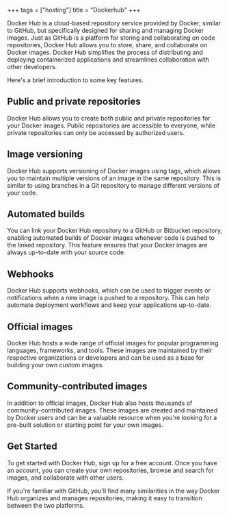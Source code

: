 +++
tags = ["hosting"]
title = "Dockerhub"
+++

Docker Hub is a cloud-based repository service provided by Docker, 
similar to GitHub, but specifically designed for sharing and managing 
Docker images. Just as GitHub is a platform for storing and collaborating 
on code repositories, Docker Hub allows you to store, share, and 
collaborate on Docker images. Docker Hub simplifies the process of 
distributing and deploying containerized applications and streamlines
 collaboration with other developers.

Here's a brief introduction to some key features.

## Public and private repositories

Docker Hub allows you to create both public and private repositories for your Docker images. Public repositories are accessible to everyone, while private repositories can only be accessed by authorized users.

## Image versioning

Docker Hub supports versioning of Docker images using tags, which allows you to maintain multiple versions of an image in the same repository. This is similar to using branches in a Git repository to manage different versions of your code.

## Automated builds

You can link your Docker Hub repository to a GitHub or Bitbucket repository, enabling automated builds of Docker images whenever code is pushed to the linked repository. This feature ensures that your Docker images are always up-to-date with your source code.

## Webhooks

Docker Hub supports webhooks, which can be used to trigger events or notifications when a new image is pushed to a repository. This can help automate deployment workflows and keep your applications up-to-date.

## Official images

Docker Hub hosts a wide range of official images for popular programming languages, frameworks, and tools. These images are maintained by their respective organizations or developers and can be used as a base for building your own custom images.

## Community-contributed images

In addition to official images, Docker Hub also hosts thousands of community-contributed images. These images are created and maintained by Docker users and can be a valuable resource when you're looking for a pre-built solution or starting point for your own images.

## Get Started

To get started with Docker Hub, sign up for a free account. 
Once you have an account, you can create your own repositories, 
browse and search for images, and collaborate with other users. 

If you're familiar with GitHub, you'll find many similarities in the way 
Docker Hub organizes and manages repositories, making it easy to transition 
between the two platforms.
